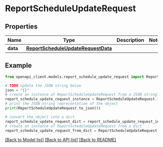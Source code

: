 # ReportScheduleUpdateRequest


## Properties

Name | Type | Description | Notes
------------ | ------------- | ------------- | -------------
**data** | [**ReportScheduleUpdateRequestData**](ReportScheduleUpdateRequestData.md) |  | 

## Example

```python
from openapi_client.models.report_schedule_update_request import ReportScheduleUpdateRequest

# TODO update the JSON string below
json = "{}"
# create an instance of ReportScheduleUpdateRequest from a JSON string
report_schedule_update_request_instance = ReportScheduleUpdateRequest.from_json(json)
# print the JSON string representation of the object
print(ReportScheduleUpdateRequest.to_json())

# convert the object into a dict
report_schedule_update_request_dict = report_schedule_update_request_instance.to_dict()
# create an instance of ReportScheduleUpdateRequest from a dict
report_schedule_update_request_from_dict = ReportScheduleUpdateRequest.from_dict(report_schedule_update_request_dict)
```
[[Back to Model list]](../README.md#documentation-for-models) [[Back to API list]](../README.md#documentation-for-api-endpoints) [[Back to README]](../README.md)


